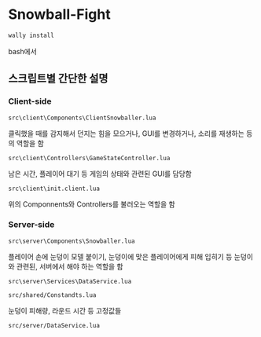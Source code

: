 # Snowball-Fight

```bash
wally install
```

bash에서

## 스크립트별 간단한 설명

### Client-side

`src\client\Components\ClientSnowballer.lua`

클릭했을 때를 감지해서 던지는 힘을 모으거나, GUI를 변경하거나, 소리를 재생하는 등의 역할을 함

`src\client\Controllers\GameStateController.lua`

남은 시간, 플레이어 대기 등 게임의 상태와 관련된 GUI를 담당함

`src\client\init.client.lua`

위의 Componnents와 Controllers를 불러오는 역할을 함

### Server-side

`src\server\Components\Snowballer.lua`

플레이어 손에 눈덩이 모델 붙이기, 눈덩이에 맞은 플레이어에게 피해 입히기 등 눈덩이와 관련된, 서버에서 해야 하는 역할을 함 

`src\server\Services\DataService.lua`



`src/shared/Constandts.lua`

눈덩이 피해량, 라운드 시간 등 고정값들

`src/server/DataService.lua`

